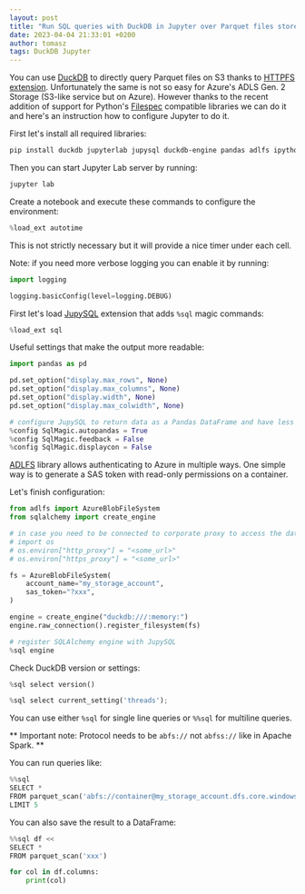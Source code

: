 ```yaml
---
layout: post
title: "Run SQL queries with DuckDB in Jupyter over Parquet files stored in Azure ADLS storage"
date: 2023-04-04 21:33:01 +0200
author: tomasz
tags: DuckDB Jupyter
---
```


You can use [DuckDB](https://duckdb.org/) to directly query Parquet files on S3 thanks to [HTTPFS extension](https://duckdb.org/docs/extensions/httpfs). Unfortunately the same is not so easy for Azure's ADLS Gen. 2 Storage (S3-like service but on Azure). However thanks to the recent addition of support for Python's [Filespec](https://filesystem-spec.readthedocs.io/en/latest/) compatible libraries we can do it and here's an instruction how to configure Jupyter to do it.

First let's install all required libraries:
```bash
pip install duckdb jupyterlab jupysql duckdb-engine pandas adlfs ipython-autotime
```

Then you can start Jupyter Lab server by running:
```bash
jupyter lab
```

Create a notebook and execute these commands to configure the environment:
```python
%load_ext autotime
```
This is not strictly necessary but it will provide a nice timer under each cell.

Note: if you need more verbose logging you can enable it by running:
```python
import logging

logging.basicConfig(level=logging.DEBUG)
```

First let's load [JupySQL](https://jupysql.ploomber.io/en/latest/quick-start.html) extension that adds `%sql` magic commands:
```python
%load_ext sql
```

Useful settings that make the output more readable:
```python
import pandas as pd

pd.set_option("display.max_rows", None)
pd.set_option("display.max_columns", None)
pd.set_option("display.width", None)
pd.set_option("display.max_colwidth", None)

# configure JupySQL to return data as a Pandas DataFrame and have less verbose output
%config SqlMagic.autopandas = True
%config SqlMagic.feedback = False
%config SqlMagic.displaycon = False
```

[ADLFS](https://github.com/fsspec/adlfs) library allows authenticating to Azure in multiple ways. One simple way is to generate a SAS token with read-only permissions on a container.

Let's finish configuration:
```python
from adlfs import AzureBlobFileSystem
from sqlalchemy import create_engine

# in case you need to be connected to corporate proxy to access the data you can do it by running:
# import os
# os.environ["http_proxy"] = "<some_url>"
# os.environ["https_proxy"] = "<some_url>"

fs = AzureBlobFileSystem(
    account_name="my_storage_account",
    sas_token="?xxx",
)

engine = create_engine("duckdb:///:memory:")
engine.raw_connection().register_filesystem(fs)

# register SQLAlchemy engine with JupySQL
%sql engine
```

Check DuckDB version or settings:
```python
%sql select version()
```
```python
%sql select current_setting('threads');
```

You can use either `%sql` for single line queries or `%%sql` for multiline queries.

** Important note: Protocol needs to be `abfs://` not `abfss://` like in Apache Spark. **

You can run queries like:
```python
%%sql
SELECT *
FROM parquet_scan('abfs://container@my_storage_account.dfs.core.windows.net/directory/dataset/*/*.parquet', hive_partitioning=1)
LIMIT 5 
```

You can also save the result to a DataFrame:
```python
%%sql df <<
SELECT *
FROM parquet_scan('xxx')
```
```python
for col in df.columns:
    print(col)
```
